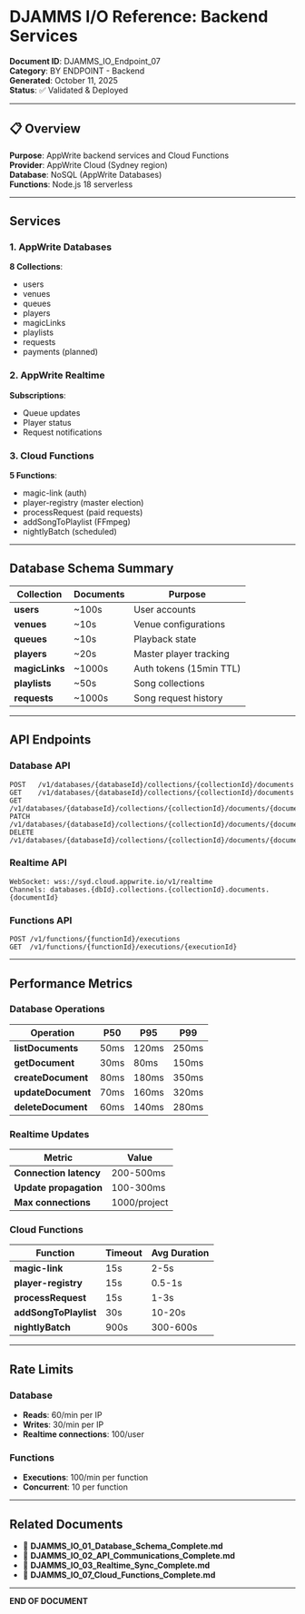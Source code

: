 # DJAMMS I/O Reference: Backend Services

**Document ID**: DJAMMS_IO_Endpoint_07  
**Category**: BY ENDPOINT - Backend  
**Generated**: October 11, 2025  
**Status**: ✅ Validated & Deployed

---

## 📋 Overview

**Purpose**: AppWrite backend services and Cloud Functions  
**Provider**: AppWrite Cloud (Sydney region)  
**Database**: NoSQL (AppWrite Databases)  
**Functions**: Node.js 18 serverless

---

## Services

### **1. AppWrite Databases**

**8 Collections**:
- users
- venues
- queues
- players
- magicLinks
- playlists
- requests
- payments (planned)

### **2. AppWrite Realtime**

**Subscriptions**:
- Queue updates
- Player status
- Request notifications

### **3. Cloud Functions**

**5 Functions**:
- magic-link (auth)
- player-registry (master election)
- processRequest (paid requests)
- addSongToPlaylist (FFmpeg)
- nightlyBatch (scheduled)

---

## Database Schema Summary

| Collection | Documents | Purpose |
|------------|-----------|---------|
| **users** | ~100s | User accounts |
| **venues** | ~10s | Venue configurations |
| **queues** | ~10s | Playback state |
| **players** | ~20s | Master player tracking |
| **magicLinks** | ~1000s | Auth tokens (15min TTL) |
| **playlists** | ~50s | Song collections |
| **requests** | ~1000s | Song request history |

---

## API Endpoints

### **Database API**

```
POST   /v1/databases/{databaseId}/collections/{collectionId}/documents
GET    /v1/databases/{databaseId}/collections/{collectionId}/documents
GET    /v1/databases/{databaseId}/collections/{collectionId}/documents/{documentId}
PATCH  /v1/databases/{databaseId}/collections/{collectionId}/documents/{documentId}
DELETE /v1/databases/{databaseId}/collections/{collectionId}/documents/{documentId}
```

### **Realtime API**

```
WebSocket: wss://syd.cloud.appwrite.io/v1/realtime
Channels: databases.{dbId}.collections.{collectionId}.documents.{documentId}
```

### **Functions API**

```
POST /v1/functions/{functionId}/executions
GET  /v1/functions/{functionId}/executions/{executionId}
```

---

## Performance Metrics

### **Database Operations**

| Operation | P50 | P95 | P99 |
|-----------|-----|-----|-----|
| **listDocuments** | 50ms | 120ms | 250ms |
| **getDocument** | 30ms | 80ms | 150ms |
| **createDocument** | 80ms | 180ms | 350ms |
| **updateDocument** | 70ms | 160ms | 320ms |
| **deleteDocument** | 60ms | 140ms | 280ms |

### **Realtime Updates**

| Metric | Value |
|--------|-------|
| **Connection latency** | 200-500ms |
| **Update propagation** | 100-300ms |
| **Max connections** | 1000/project |

### **Cloud Functions**

| Function | Timeout | Avg Duration |
|----------|---------|-------------|
| **magic-link** | 15s | 2-5s |
| **player-registry** | 15s | 0.5-1s |
| **processRequest** | 15s | 1-3s |
| **addSongToPlaylist** | 30s | 10-20s |
| **nightlyBatch** | 900s | 300-600s |

---

## Rate Limits

### **Database**

- **Reads**: 60/min per IP
- **Writes**: 30/min per IP
- **Realtime connections**: 100/user

### **Functions**

- **Executions**: 100/min per function
- **Concurrent**: 10 per function

---

## Related Documents

- 📄 **DJAMMS_IO_01_Database_Schema_Complete.md**
- 📄 **DJAMMS_IO_02_API_Communications_Complete.md**
- 📄 **DJAMMS_IO_03_Realtime_Sync_Complete.md**
- 📄 **DJAMMS_IO_07_Cloud_Functions_Complete.md**

---

**END OF DOCUMENT**
